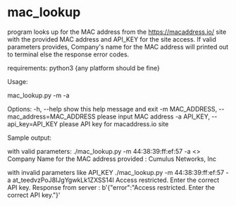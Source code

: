 # mac_lookup

program looks up for the MAC address from the https://macaddress.io/ site with the provided MAC address and API_KEY for the site access.     If valid parameters provides, Company's name for the MAC address will printed out to terminal else the response error codes.

requirements: 
python3 {any platform should be fine}

Usage:

 mac_lookup.py -m <MAC address>  -a <API KEY>

Options:
  -h, --help            show this help message and exit
  -m MAC_ADDRESS, --mac_address=MAC_ADDRESS
                        please input MAC address
  -a API_KEY, --api_key=API_KEY
                        please API key for macaddress.io site

 Sample output:
    
with valid parameters:
./mac_lookup.py -m 44:38:39:ff:ef:57 -a <<YOUR API key>>
Company Name for the MAC address provided : Cumulus Networks, Inc

 with invalid parameters like API_KEY
./mac_lookup.py -m 44:38:39:ff:ef:57 -a at_teedvzPoJ8IJgYgwkLk1ZXSS14I
Access restricted. Enter the correct API key.
Response from server : b'{"error":"Access restricted. Enter the correct API key."}'
